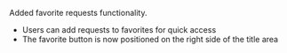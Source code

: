 Added favorite requests functionality.
- Users can add requests to favorites for quick access
- The favorite button is now positioned on the right side of the title area

